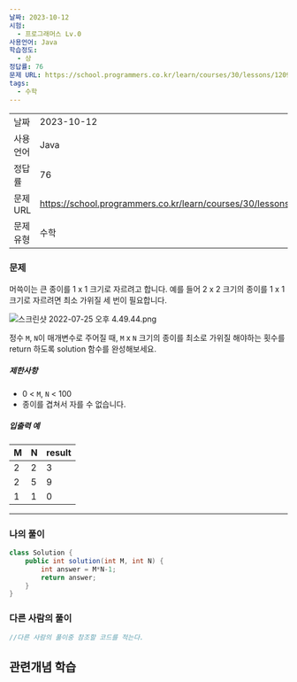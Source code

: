 ```yaml
---
날짜: 2023-10-12
시험:
  - 프로그래머스 Lv.0
사용언어: Java
학습정도:
  - 상
정답률: 76
문제 URL: https://school.programmers.co.kr/learn/courses/30/lessons/120922
tags:
  - 수학
---
```

| | |
|---|---|
|날짜| 2023-10-12|
|사용언어| Java|
|정답률| 76|
|문제 URL| https://school.programmers.co.kr/learn/courses/30/lessons/120922|
|문제유형|수학|

### 문제

머쓱이는 큰 종이를 1 x 1 크기로 자르려고 합니다. 예를 들어 2 x 2 크기의 종이를 1 x 1 크기로 자르려면 최소 가위질 세 번이 필요합니다.

![스크린샷 2022-07-25 오후 4.49.44.png](https://grepp-programmers.s3.ap-northeast-2.amazonaws.com/files/production/37cec804-18c5-4c58-95fc-37b4d52e6e7f/%E1%84%89%E1%85%B3%E1%84%8F%E1%85%B3%E1%84%85%E1%85%B5%E1%86%AB%E1%84%89%E1%85%A3%E1%86%BA%202022-07-25%20%E1%84%8B%E1%85%A9%E1%84%92%E1%85%AE%204.49.44.png)

정수 `M`, `N`이 매개변수로 주어질 때, `M` x `N` 크기의 종이를 최소로 가위질 해야하는 횟수를 return 하도록 solution 함수를 완성해보세요.

##### 제한사항

- 0 < `M`, `N` < 100
- 종이를 겹쳐서 자를 수 없습니다.

##### 입출력 예

|M|N|result|
|---|---|---|
|2|2|3|
|2|5|9|
|1|1|0|

---
### 나의 풀이

```java
class Solution {
    public int solution(int M, int N) {
        int answer = M*N-1;
        return answer;
    }
}
```

### 다른 사람의 풀이

```java
//다른 사람의 풀이중 참조할 코드를 적는다.
```

## 관련개념 학습
